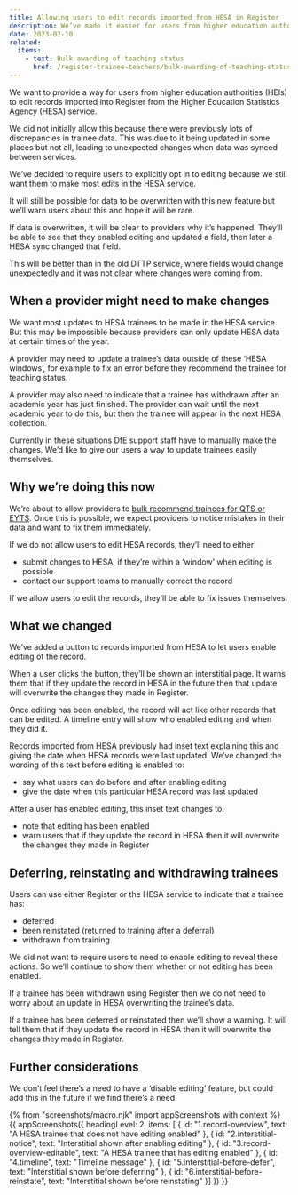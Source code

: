```yaml
---
title: Allowing users to edit records imported from HESA in Register
description: We’ve made it easier for users from higher education authorities to correct mistakes in their data.
date: 2023-02-10
related:
  items:
    - text: Bulk awarding of teaching status
      href: /register-trainee-teachers/bulk-awarding-of-teaching-status/
---
```


We want to provide a way for users from higher education authorities (HEIs) to edit records imported into Register from the Higher Education Statistics Agency (HESA) service.

We did not initially allow this because there were previously lots of discrepancies in trainee data. This was due to it being updated in some places but not all, leading to unexpected changes when data was synced between services.

We’ve decided to require users to explicitly opt in to editing because we still want them to make most edits in the HESA service.

It will still be possible for data to be overwritten with this new feature but we’ll warn users about this and hope it will be rare.

If data is overwritten, it will be clear to providers why it’s happened. They’ll be able to see that they enabled editing and updated a field, then later a HESA sync changed that field.

This will be better than in the old DTTP service, where fields would change unexpectedly and it was not clear where changes were coming from.

## When a provider might need to make changes

We want most updates to HESA trainees to be made in the HESA service. But this may be impossible because providers can only update HESA data at certain times of the year.

A provider may need to update a trainee’s data outside of these ‘HESA windows’, for example to fix an error before they recommend the trainee for teaching status.

A provider may also need to indicate that a trainee has withdrawn after an academic year has just finished. The provider can wait until the next academic year to do this, but then the trainee will appear in the next HESA collection.

Currently in these situations DfE support staff have to manually make the changes. We’d like to give our users a way to update trainees easily themselves.

## Why we’re doing this now

We’re about to allow providers to [bulk recommend trainees for QTS or EYTS](/register-trainee-teachers/bulk-awarding-of-teaching-status/).
Once this is possible, we expect providers to notice mistakes in their data and want to fix them immediately.

If we do not allow users to edit HESA records, they’ll need to either:

* submit changes to HESA, if they’re within a ‘window’ when editing is possible
* contact our support teams to manually correct the record

If we allow users to edit the records, they’ll be able to fix issues themselves.

## What we changed

We’ve added a button to records imported from HESA to let users enable editing of the record.

When a user clicks the button, they’ll be shown an interstitial page. It warns them that if they update the record in HESA in the future then that update will overwrite the changes they made in Register.

Once editing has been enabled, the record will act like other records that can be edited. A timeline entry will show who enabled editing and when they did it.

Records imported from HESA previously had inset text explaining this and giving the date when HESA records were last updated. We’ve changed the wording of this text before editing is enabled to:

- say what users can do before and after enabling editing
- give the date when this particular HESA record was last updated

After a user has enabled editing, this inset text changes to:

- note that editing has been enabled
- warn users that if they update the record in HESA then it will overwrite the changes they made in Register

## Deferring, reinstating and withdrawing trainees

Users can use either Register or the HESA service to indicate that a trainee has:

- deferred
- been reinstated (returned to training after a deferral)
- withdrawn from training

We did not want to require users to need to enable editing to reveal these actions. So we’ll continue to show them whether or not editing has been enabled.

If a trainee has been withdrawn using Register then we do not need to worry about an update in HESA overwriting the trainee’s data.

If a trainee has been deferred or reinstated then we’ll show a warning. It will tell them that if they update the record in HESA then it will overwrite the changes they made in Register.

## Further considerations

We don’t feel there’s a need to have a ‘disable editing’ feature, but could add this in the future if we find there’s a need.

{% from "screenshots/macro.njk" import appScreenshots with context %}
{{ appScreenshots({
  headingLevel: 2,
  items: [
  {
    id: "1.record-overview",
    text: "A HESA trainee that does not have editing enabled"
  },
  {
    id: "2.interstitial-notice",
    text: "Interstitial shown after enabling editing"
  },
  {
    id: "3.record-overview-editable",
    text: "A HESA trainee that has editing enabled"
  },
  {
    id: "4.timeline",
    text: "Timeline message"
  },
  {
    id: "5.interstitial-before-defer",
    text: "Interstitial shown before deferring"
  },
  {
    id: "6.interstitial-before-reinstate",
    text: "Interstitial shown before reinstating"
  }]
}) }}
